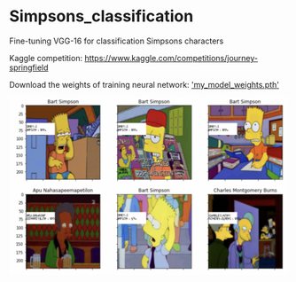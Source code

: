# Simpsons_classification
Fine-tuning VGG-16 for classification Simpsons characters

Kaggle competition: https://www.kaggle.com/competitions/journey-springfield

Download the weights of training neural network: ['my_model_weights.pth'](https://drive.google.com/file/d/1Pt-wsjHBMPvXOS1EzkpDlSZNLMNcPEHR/view?usp=sharing)

![Alt text](Data/image.png?raw=true "Result")
